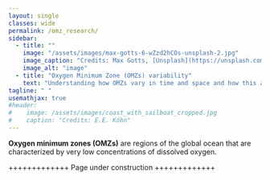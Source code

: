 ```yaml
---
layout: single
classes: wide
permalink: /omz_research/
sidebar: 
  - title: ""
    image: "/assets/images/max-gotts-6-wZzd2hCOs-unsplash-2.jpg"
    image_caption: "Credits: Max Gotts, [Unsplash](https://unsplash.com/photos/6-wZzd2hCOs)"
    image_alt: "image"
  - title: "Oxygen Minimum Zone (OMZs) variability"
    text: "Understanding how OMZs vary in time and space and how this affects marine habitats."
tagline: " "
usemathjax: true
#header:
#    image: /assets/images/coast_with_sailboat_cropped.jpg
#    caption: "Credits: E.E. Köhn"
---
```


<script
  src="https://cdn.mathjax.org/mathjax/latest/MathJax.js?config=TeX-AMS-MML_HTMLorMML"
  type="text/javascript">
</script>

**Oxygen minimum zones (OMZs)** are regions of the global ocean that are characterized by very low concentrations of dissolved oxygen. 

+++++++++++++ Page under construction +++++++++++++
